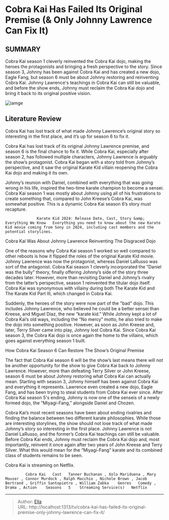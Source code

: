 # Cobra Kai Has Failed Its Original Premise (&amp; Only Johnny Lawrence Can Fix It)


## SUMMARY 



  Cobra Kai season 1 cleverly reinvented the Cobra Kai dojo, making the heroes the protagonists and bringing a fresh perspective to the story.   Since season 3, Johnny has been against Cobra Kai and has created a new dojo, Eagle Fang, but season 6 must be about Johnny restoring and reinventing Cobra Kai.   Johnny Lawrence&#39;s teachings in Cobra Kai can still be valuable, and before the show ends, Johnny must reclaim the Cobra Kai dojo and bring it back to its original positive vision.  

![iamge](https://static1.srcdn.com/wordpress/wp-content/uploads/2024/01/cobrakai_failiure_johnnylawrencecanfix.jpg)

## Literature Review
Cobra Kai has lost track of what made Johnny Lawrence’s original story so interesting in the first place, and it’s up for season 6 to fix it.




Cobra Kai has lost track of its original Johnny Lawrence premise, and season 6 is the final chance to fix it. While Cobra Kai, especially after season 2, has followed multiple characters, Johnny Lawrence is arguably the show’s protagonist. Cobra Kai began with a story told from Johnny’s perspective, and it saw the original Karate Kid villain reopening the Cobra Kai dojo and making it its own.




Johnny’s reunion with Daniel, combined with everything that was going wrong in his life, inspired the two-time karate champion to become a sensei. Cobra Kai season 1 was mostly about Johnny using all of his frustrations to create something that, compared to John Kreese’s Cobra Kai, was somewhat positive. This is a dynamic Cobra Kai season 6’s story must recapture.

                  Karate Kid 2024: Release Date, Cast, Story &amp; Everything We Know   Everything you need to know about the new Karate Kid movie coming from Sony in 2024, including cast members and the potential storylines.    


 Cobra Kai Was About Johnny Lawrence Reinventing The Disgraced Dojo 
          

One of the reasons why Cobra Kai season 1 worked so well compared to other reboots is how it flipped the roles of the original Karate Kid movie. Johnny Lawrence was now the protagonist, whereas Daniel LaRusso was sort of the antagonist. Cobra Kai season 1 cleverly incorporated the “Daniel was the bully” theory, finally offering Johnny’s side of the story three decades later. However, more than revisiting Daniel and Johnny’s rivalry from the latter’s perspective, season 1 reinvented the titular dojo itself. Cobra Kai was synonymous with villainy during both The Karate Kid and The Karate Kid Part III, which changed in Cobra Kai.




Suddenly, the heroes of the story were now part of the &#34;bad&#34; dojo. This includes Johnny Lawrence, who believed he could be a better sensei than Kreese, and Miguel Diaz, the new “karate kid.” While Johnny kept a lot of Cobra Kai’s old ways, including the “No mercy” motto, he also tried to make the dojo into something positive. However, as soon as John Kreese and, later, Terry Silver came into play, Johnny lost Cobra Kai. Since Cobra Kai season 3, the Cobra Kai dojo is once again the home to the villains, which goes against everything season 1 built.



 How Cobra Kai Season 6 Can Restore The Show’s Original Premise 
          

The fact that Cobra Kai season 6 will be the show’s last means there will not be another opportunity for the show to give Cobra Kai back to Johnny Lawrence. However, more than defeating Terry Silver or John Kreese, season 6 must be about Johnny restoring what Cobra Kai can actually mean. Starting with season 3, Johnny himself has been against Cobra Kai and everything it represents. Lawrence even created a new dojo, Eagle Fang, and has been trying to steal students from Cobra Kai ever since. After Cobra Kai season 5&#39;s ending, Johnny is now one of the senseis of a newly formed dojo, the “Miyagi-Fang,” alongside Daniel and Chozen.




Cobra Kai’s most recent seasons have been about ending rivalries and finding the balance between two different karate philosophies. While those are interesting storylines, the show should not lose track of what made Johnny’s story so interesting in the first place. Johnny Lawrence is not Daniel LaRusso, and the former’s Cobra Kai teachings can still be valuable. Before Cobra Kai ends, Johnny must reclaim the Cobra Kai dojo and, most importantly, reinvent it once again after two years of John Kreese and Terry Silver. What this would mean for the “Miyagi-Fang” karate and its combined class of students remains to be seen.



Cobra Kai is streaming on Netflix.




             Cobra Kai   Cast   Tanner Buchanan , Xolo Mariduena , Mary Mouser , Connor Murdock , Ralph Macchio , Nichole Brown , Jacob Bertrand , Griffin Santopietro , William Zabka    Genres   Comedy , Drama , Action    Seasons   5    Streaming Service(s)   Netflix       





---

> Author: [Ella](https://instagram.hk.cn/)  
> URL: http://localhost:1313/tv/cobra-kai-has-failed-its-original-premise-only-johnny-lawrence-can-fix-it/  

